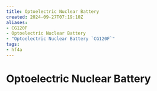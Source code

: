 ```yaml
---
title: Optoelectric Nuclear Battery
created: 2024-09-27T07:19:10Z
aliases:
- CG120F
- Optoelectric Nuclear Battery
- "Optoelectric Nuclear Battery `CG120F`"
tags:
- hf4a
---
```


# Optoelectric Nuclear Battery
